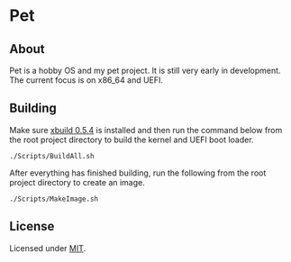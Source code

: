 # Pet

## About
Pet is a hobby OS and my pet project. It is still very early in development. The current focus is on x86_64 and UEFI.

## Building
Make sure [xbuild 0.5.4](https://github.com/rust-osdev/cargo-xbuild) is installed and then run the command below from the root project directory to build the kernel and UEFI boot loader.
```
./Scripts/BuildAll.sh
```
After everything has finished building, run the following from the root project directory to create an image.
```
./Scripts/MakeImage.sh
```

## License
Licensed under [MIT](LICENSE).